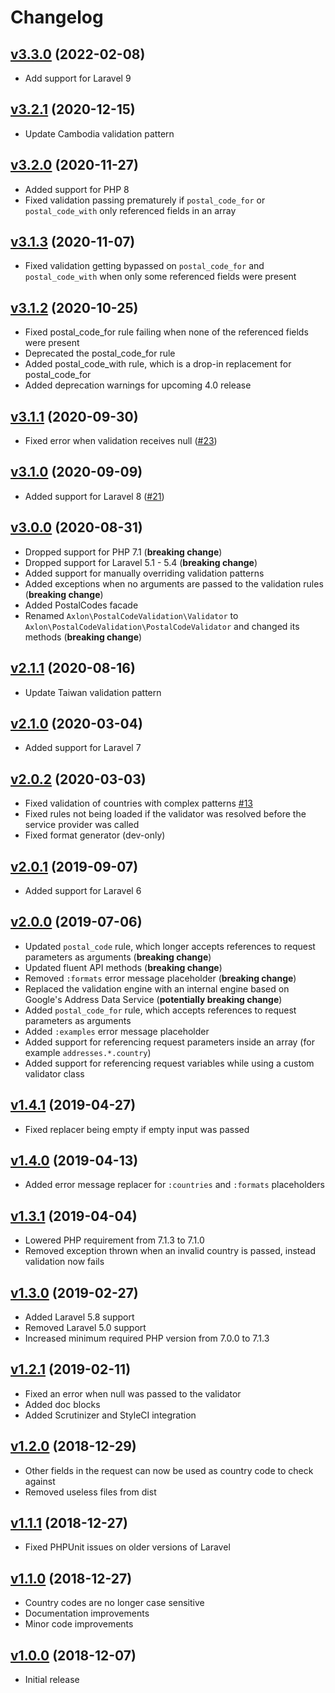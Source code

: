 # Changelog

## [v3.3.0](https://github.com/axlon/laravel-postal-code-validation/tree/v3.3.0) (2022-02-08)
- Add support for Laravel 9

## [v3.2.1](https://github.com/axlon/laravel-postal-code-validation/tree/v3.2.1) (2020-12-15)
- Update Cambodia validation pattern

## [v3.2.0](https://github.com/axlon/laravel-postal-code-validation/tree/v3.2.0) (2020-11-27)
- Added support for PHP 8
- Fixed validation passing prematurely if `postal_code_for` or `postal_code_with` only referenced fields in an array

## [v3.1.3](https://github.com/axlon/laravel-postal-code-validation/tree/v3.1.3) (2020-11-07)
- Fixed validation getting bypassed on `postal_code_for` and `postal_code_with` when only some referenced fields were present

## [v3.1.2](https://github.com/axlon/laravel-postal-code-validation/tree/v3.1.2) (2020-10-25)
- Fixed postal_code_for rule failing when none of the referenced fields were present
- Deprecated the postal_code_for rule
- Added postal_code_with rule, which is a drop-in replacement for postal_code_for
- Added deprecation warnings for upcoming 4.0 release

## [v3.1.1](https://github.com/axlon/laravel-postal-code-validation/tree/v3.1.1) (2020-09-30)
- Fixed error when validation receives null ([#23](https://github.com/axlon/laravel-postal-code-validation/issues/23))

## [v3.1.0](https://github.com/axlon/laravel-postal-code-validation/tree/v3.1.0) (2020-09-09)
- Added support for Laravel 8 ([#21](https://github.com/axlon/laravel-postal-code-validation/pull/21))

## [v3.0.0](https://github.com/axlon/laravel-postal-code-validation/tree/v3.0.0) (2020-08-31)
- Dropped support for PHP 7.1 (**breaking change**)
- Dropped support for Laravel 5.1 - 5.4 (**breaking change**)
- Added support for manually overriding validation patterns
- Added exceptions when no arguments are passed to the validation rules (**breaking change**)
- Added PostalCodes facade
- Renamed `Axlon\PostalCodeValidation\Validator` to `Axlon\PostalCodeValidation\PostalCodeValidator` and changed its methods (**breaking change**)

## [v2.1.1](https://github.com/axlon/laravel-postal-code-validation/tree/v2.1.1) (2020-08-16)
- Update Taiwan validation pattern

## [v2.1.0](https://github.com/axlon/laravel-postal-code-validation/tree/v2.1.0) (2020-03-04)
- Added support for Laravel 7

## [v2.0.2](https://github.com/axlon/laravel-postal-code-validation/tree/v2.0.2) (2020-03-03)
- Fixed validation of countries with complex patterns
[#13](https://github.com/axlon/laravel-postal-code-validation/issues/13)
- Fixed rules not being loaded if the validator was resolved before the service provider was called
- Fixed format generator (dev-only)

## [v2.0.1](https://github.com/axlon/laravel-postal-code-validation/tree/v2.0.1) (2019-09-07)
- Added support for Laravel 6

## [v2.0.0](https://github.com/axlon/laravel-postal-code-validation/tree/v2.0.0) (2019-07-06)
- Updated `postal_code` rule, which longer accepts references to request parameters as arguments (**breaking change**)
- Updated fluent API methods (**breaking change**)
- Removed `:formats` error message placeholder (**breaking change**)
- Replaced the validation engine with an internal engine based on Google's Address Data Service
(**potentially breaking change**)
- Added `postal_code_for` rule, which accepts references to request parameters as arguments
- Added `:examples` error message placeholder
- Added support for referencing request parameters inside an array (for example `addresses.*.country`)
- Added support for referencing request variables while using a custom validator class

## [v1.4.1](https://github.com/axlon/laravel-postal-code-validation/tree/v1.4.1) (2019-04-27)
- Fixed replacer being empty if empty input was passed

## [v1.4.0](https://github.com/axlon/laravel-postal-code-validation/tree/v1.4.0) (2019-04-13)
- Added error message replacer for `:countries` and `:formats` placeholders

## [v1.3.1](https://github.com/axlon/laravel-postal-code-validation/tree/v1.3.1) (2019-04-04)
- Lowered PHP requirement from 7.1.3 to 7.1.0
- Removed exception thrown when an invalid country is passed, instead validation now fails

## [v1.3.0](https://github.com/axlon/laravel-postal-code-validation/tree/v1.3.0) (2019-02-27)
- Added Laravel 5.8 support
- Removed Laravel 5.0 support
- Increased minimum required PHP version from 7.0.0 to 7.1.3

## [v1.2.1](https://github.com/axlon/laravel-postal-code-validation/tree/v1.2.1) (2019-02-11)
- Fixed an error when null was passed to the validator
- Added doc blocks
- Added Scrutinizer and StyleCI integration

## [v1.2.0](https://github.com/axlon/laravel-postal-code-validation/tree/v1.2.0) (2018-12-29)
- Other fields in the request can now be used as country code to check against
- Removed useless files from dist

## [v1.1.1](https://github.com/axlon/laravel-postal-code-validation/tree/v1.1.1) (2018-12-27)
- Fixed PHPUnit issues on older versions of Laravel

## [v1.1.0](https://github.com/axlon/laravel-postal-code-validation/tree/v1.1.0) (2018-12-27)
- Country codes are no longer case sensitive
- Documentation improvements
- Minor code improvements

## [v1.0.0](https://github.com/axlon/laravel-postal-code-validation/tree/v1.0.0) (2018-12-07)
- Initial release
